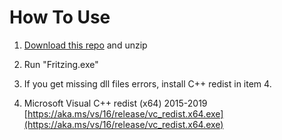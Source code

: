 # How To Use

1. [Download this repo](https://github.com/Move2win/Fritzing-0.9.9.64.pc-Compiled-Build/archive/refs/heads/main.zip) and unzip

2. Run "Fritzing.exe"

3. If you get missing dll files errors, install C++ redist in item 4.

4. Microsoft Visual C++ redist (x64) 2015-2019  [https://aka.ms/vs/16/release/vc_redist.x64.exe](https://aka.ms/vs/16/release/vc_redist.x64.exe)
